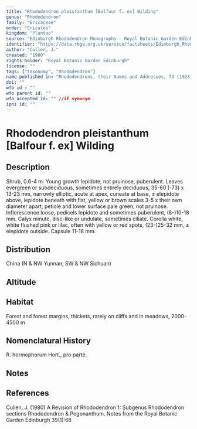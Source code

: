 ```yaml
---
title: "Rhododendron pleistanthum [Balfour f. ex] Wilding"
genus: "Rhododendron"
family: "Ericaceae"
order: "Ericales"
kingdom: "Plantae"
source: "Edinburgh Rhododendron Monographs – Royal Botanic Garden Edinburgh"
identifier: "https://data.rbge.org.uk/service/factsheets/Edinburgh_Rhododendron_Monographs.xhtml"
author: "Cullen, J."
created: "1980"
rights holder: "Royal Botanic Garden Edinburgh"
license: ""
tags: ["taxonomy", "Rhododendron"]
name published in: "Rhododendrons, their Names and Addresses, 73 (1923)"
doi: ""
wfo id : ""
wfo parent id: ""
wfo accepted id: "" //if synonym                      
ipni id: ""
---
```


                       

# Rhododendron pleistanthum [Balfour f. ex] Wilding

## Description
Shrub, 0.6-4 m. Young growth lepidote, not pruinose, puberulent. Leaves evergreen or subdeciduous, sometimes entirely deciduous, 35-60 (-73) x 13-23 mm, narrowly elliptic, acute at apex, cuneate at base, ± elepidote above, lepidote beneath with flat, yellow or brown scales 3-5 x their own diameter apart; petiole and lower surface pale green, not pruinose. Inflorescence loose, pedicels lepidote and sometimes puberulent, (8-)10-18 mm. Calyx minute, disc-like or undulate, sometimes ciliate. Corolla white, white flushed pink or lilac, often with yellow or red spots, (23-)25-32 mm, ± elepidote outside. Capsule 11-18 mm.

## Distribution
China (N & NW Yunnan, SW & NW Sichuan)

## Altitude


## Habitat
Forest and forest margins, thickets, rarely on cliffs and in meadows, 2000-4500 m

## Nomenclatural History
R. hormophorum Hort., pro parte.
                       
## Notes


## References

Cullen, J. (1980) A Revision of Rhododendron 1: Subgenus Rhododendron sections Rhododendron & Pogonanthum. Notes from the Royal Botanic Garden Edinburgh 39(1):68
